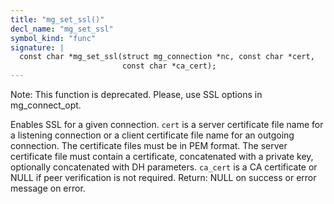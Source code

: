 ```yaml
---
title: "mg_set_ssl()"
decl_name: "mg_set_ssl"
symbol_kind: "func"
signature: |
  const char *mg_set_ssl(struct mg_connection *nc, const char *cert,
                         const char *ca_cert);
---
```


Note: This function is deprecated. Please, use SSL options in
mg_connect_opt.

Enables SSL for a given connection.
`cert` is a server certificate file name for a listening connection
or a client certificate file name for an outgoing connection.
The certificate files must be in PEM format. The server certificate file
must contain a certificate, concatenated with a private key, optionally
concatenated with DH parameters.
`ca_cert` is a CA certificate or NULL if peer verification is not
required.
Return: NULL on success or error message on error. 

